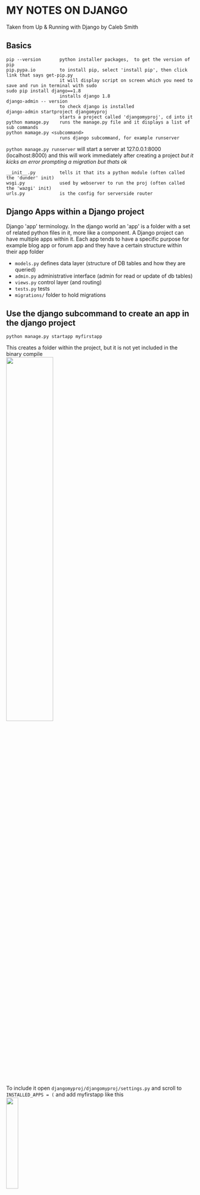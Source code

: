 # MY NOTES ON DJANGO

Taken from Up & Running with Django by Caleb Smith

## Basics


```
pip --version       python installer packages,  to get the version of pip
pip.pypa.io         to install pip, select 'install pip', then click link that says get-pip.py
                    it will display script on screen which you need to save and run in terminal with sudo
sudo pip install django==1.8
                    installs django 1.8
django-admin -- version
                    to check django is installed
django-admin startproject djangomyproj
                    starts a project called 'djangomyproj', cd into it
python mamage.py    runs the manage.py file and it displays a list of sub commands
python mamage.py <subcommand>
                    runs django subcommand, for example runserver 
```

`python manage.py runserver` will start a server at 127.0.0.1:8000 (localhost:8000) and this will work immediately after creating a project _but it kicks an error prompting a migration but thats ok_

```
__init__.py         tells it that its a python module (often called the 'dunder' init)
wsgi.py             used by webserver to run the proj (often called the 'wazgi' init)
urls.py             is the config for serverside router
```

## Django Apps within a Django project
Django 'app' terminology. In the django world an 'app' is a folder with a set of related python files in it, more like a component. A Django project can have multiple apps within it. Each app tends to have a specific purpose for example blog app or forum app and they have a certain structure within their app folder
  - `models.py`         defines data layer (structure of DB tables and how they are queried)
  - `admin.py`          administrative interface (admin for read or update of db tables)
  - `views.py`         control layer (and routing)
  - `tests.py`          tests
  - `migrations/`       folder to hold migrations

## Use the django subcommand to create an app in the django project

```
python manage.py startapp myfirstapp
```

This creates a folder within the project, but it is not yet included in the binary compile<br/>
<img src="./images/1.png" width="50%"/><br/>
To include it open `djangomyproj/djangomyproj/settings.py` and scroll to `INSTALLED_APPS = (` and add myfirstapp like this<br/>
<img src="./images/2.png" width="25%"/><br/>

To rename an app there are two places to change.
- the name of the folder 'myfirstapp'
- in the settings.py the above line 40 'myfirstapp'

## The django docs for settings

Find them by going to djangoproject.com click top nav link for documentation, scroll a third of the way down page to subheading The Development Process and under it are some bullets, the first bullet is called Settings and click the Overview link next to it<br/>
<img src="./images/3.png" width="25%"/><br/>
We already edited a setting above to add myfirstapp app into the compile. If you need to use serverside templating in django you would edit `TEMPLATES = [` in the same file.Other settings commonly altered are static files directory, debug and databases. Check the docs link.

## Models
- each app has a models.py define your classes in there
- classes inherit from django.db.models

In `/myfirstapp/models.py` define the class like this

```
class Item(models.Model):
  title = models.CharField(max_length=200)  # must have max_length
  description = models.TextField()   
  amount = models.IntegerField()            # -1, 0, 1, 20
  amount = models.PositiveIntegerField()
  weight = models.DecimalField(decimal_places=2, max_digits=5)
                                            # 0.5, 3.14
  is_new = models.BooleanField()            # True, False
  date_sold = models.DateTimeField()        #   
  email = models.EmailField()               # george@email.com
  url = models.URLField()                   # www.google.com
  docs = models.FileField()                 # user_uploaded.doc
  pic = models.ImageField()                 # best_avatar.jpg
```

```
  title = models.CharField(max_length=10, null=True, blank=True)
  # null is an accepted value that can be stored
  # blank means an empty string is accepted
  # default sets a default
  # choices can set delimeters or guard rails on the values
```

## Migrations

Adding the class in models.py doesn't create the table, to do that you need to use a migration. Migrations will add a model, add a field, remove a field or change the attributes of a field

```
  python manage.py makemigrations
```

- generates migration files for later use, these are stored in the app folder example '/myfirstapp/0001_initial.py'
- compares the current model fields against the current database tables
- do this from the top level above the app folder

```
  python manage.py migrate
```

- runs all migration files that have not been run yet

```
  python manage.py migrate --list
```

- see all the migrations for different apps and which ones have been run (unapplied migrations is the name for those that havent run yet)


## View the data in sqlitebrowser
- download from http://sqlitebrowser.org/ the way I did this was with<br/> 
  `brew cask install db-browser-for-sqlite`
- run the new application DB Browser for SQlite, it should now be in your applications folder
- use it to open the file `db.sqlite3` which is in the main proj folder (above the app folders)
- you will see many tables but the one you want is named appname + underscore + tablename<br/>
  example: `myfirstapp_item`

## Register the item model with django admin
- open admin file in app folder `Project > App > admin.py` and then if your model class is called `Item` you would add 

```
  from .models import Item
  admin.site.register(Item)
```

## Create Super User for web interface login
- user terminal to go to top level project folder, this is the folder with `manage.py` and run

```
  python manage.py createsuperuser
  # note: will prompt for username, email and password and its ok to leave email blank
```

- then do `python manage.py runserver` and in the browser url put `http://localhost:8000/admin` then login
- here you can add items to the DB table and view the rows, the row view is not helpful, see next section

## Django out-of-the-box "List Display Page" is crap, lets fix it
<img src="./images/4.png" width="50%"/><br/>

- to make the row view more useful modify the lines from `Project > App > admin.py` so it looks like this

```
  from .models import Item 
  class ItemAdmin(admin.ModelAdmin):
    list_display = ['title', 'description', 'weight']
  admin.site.register(Item, ItemAdmin)
```

<img src="./images/5.png" width="50%"/><br/>
- click on the item to edit it, use the drop down to delete it

## What is Django ORM
- stands for Object Relational Mapper
- maps database columns to python objects

## Using Django shell
- user terminal, make sure you are in top level of project, type `python manage.py shell` and prompt will now look like `>>>`
- from the `>>>` prompt type 

```
  from myfirstapp.models import Item
  #from <app_name>.models import <class_of_model>
```

- then try the following

```
  Item.objects.all()
  # [<Item: Item object>, <Item: Item object>, <Item: Item object>, <Item: Item object>]
  itemsList = Item.objects.all()
  item = itemsList[0]
  item.title
  item.description
  item.id
```

- using the getter

```
  item = Item.objects.get(id=2)
  itemList = Item.objects.filter(weight=2)   # all with weight 2
  itemList = Item.objects.exclude(weight=2)  # all with weight not equal to 2
```

## Django serverside router (empty route)

- open the djanog app folder that has the _same name_ as the project and open `urls.py` 
- this is the default

```
  urlpatterns = [
    url(r'^admin/', include(admin.site.urls)),
  ]
```

- we added a line

```
  urlpatterns = [
    # '^$' is regex for empty string see below
    url(r'^$', views.index, name='index'),
    url(r'^admin/', include(admin.site.urls)),
  ]
```

- and most importantly we must go into project folder > app folder > `views.py` and added

```
  from django.http import HttpResponse
  def index(request):
    return HttpResponse('<p>hello world<p/>')
```

- http://localhost:8000/ now shows hello world

Regex screenshot taken from the course, use https://pythex.org/ to test<br/>
<img src="./images/6.png" width="50%"/><br/>
1st - ducky matches to anywhere in the string<br/>
2nd - \d is only a single digit character<br/>
3rd - \d+ will match to one or more digit characters<br/>
4th - ^ means the string must start with admin/<br/>
5th - similarly $ suffix is the same as ^ except for the end<br/>
6th - this is how to match an empty string<br/>


## Django serverside router (define and pass variable)

- open the django app folder that has the _same name_ as the project and open `urls.py` 
- add line

```
  # define variable named id
  url(r'^item/(?P<id>\d+)/', views.item_detail, name='item_detail'),
```

- in project folder > app folder > `views.py` add the following

```
  def item_detail(request, id):
    return HttpResponse('<p>In item_detail view with id {0}</p>'.format(id))
```

- http://localhost:8000/item/1/ now shows 'In item_detail view with id 1'

## Connecting templates with dynamic data to the router

  - following from the above example, in project folder > app folder > `views.py` delete import for HttpResponse object as it is no longer needed
  - instead add `from django.http import Http404`
  - and add the item model from myfirstapp.models so we can use it to query the DB <br/>
    `from myfirstapp.models import Item`
  - swap out code for def index


```
  def index(request):
    return HttpResponse('<p>hello world<p/>')

  # CHANGE TO THIS

  def index(request):
    items = Item.objects.exclude(amount=0)
    return render(request, 'inventory/index.html', {
      'items': items,     # note here var name is plural
    })
```

  - swap out code for def item_detail

```
  def item_detail(request, id):
    return HttpResponse('<p>In item_detail view with id {0}</p>'.format(id))

  # CHANGE TO THIS

  def item_detail(request, id):
    try:
      item = Item.objects.get(id=id)
    except Item.DoesNotExist:
      raise Http404('This item does not exist')
    return render(request, 'inventory/item_detail.html', {
      'item': item,     # note here var name is singular
    })
```

  - open the django app folder that has the _same name_ as the project and open `settings.py` and look for the templates variable that looks like this `TEMPLATES = [{}]` and add in path to templates which in this tutorial is storing all templates in the _same name app_

```
  TEMPLATES = [ 
    { 
      DIRS : ['djangomyproj/templates'] 
    } 
  ]
```

  - You can then go to project folder > app folder with same name > templates and add 'index.html' and 'item_detail.html' each with just `<p>hello world</p>` if you want to see it running or use the next section to render dynamic data

## Template Tags

```
  <h3>{{ headline_name }}</h3>

  {% for item in items %}
    <p>{{  item.title }}</p>
  {% endfor %}

  # in the router file urls.py we specified name='index' and name='item_detail' this is useful in the 
  # template but note if a url regex pattern has any name groups they will need to be included
  <p>{% url 'index' %}</p>                      # url(r'^$', views.index, name='index')
  <p>{% url 'item_detail' item.id %}</p>        # url(r'^item/(?P<id>\d+)/', views.item_detail, name='item_detail')

  # Filters can be used
  <p>{{ item.name|capfirst }}</p>

  # parent templates/base.html
  <body>
    {% block content %}
    {% endblock content %}
  </body>

  # child templates/myfirstapp/index.html
  {% extends "base.html" %}
  {% block content %}
      <h3>Items in stock</h3>
      <ul>
        {% for item in items %}
          <li>
            <a href="{% url 'item_detail' item.id %}">
              {{ item.title|capfirst }}
            </a>
          </li>
        {% endfor %}
      </ul>
  {% endblock %}

  # child templates/myfirstapp/item_detail.html
  {% extends "base.html" %}
  {% block content %}
    <a href="{% url 'index' %}">Back to item list</a>
    <h3>{{ item.title|capfirst }}</h3>
    <p> {{ item.amount }} currently in stock</p>
    <h4>Description:</h4>
    <p> {{ item.description }}</p>
  {% endblock %}

  # for static assets look up docs to define ststic path in swttings.py
  then in templates <link rel="stylesheet" href="{% static 'main.css' %}">
```

<hr/>


### Additional:

Taken from Advanced Django by Kevin Veroneau and Matthew Nuzum 

Uses python 2.7 and django 1.8

what is middleware?
I like the definition from Matthew Nazum (lynda) he says "middleware is code that hooks into the request response cycle of a page view" and he said this in Advanced Django course

Standard as of Oct 2017
  - Django 1.11 is the standard, it uses python 2.7,  it is the last django to use 2.7
  - in Dec 2017 Django 2 will be released that uses python 3 and it will most likely be a rough start

django 1.11 docs on auth
https://docs.djangoproject.com/en/1.11/topics/auth/default/

tastypie  is what is referenced in Advanced Django course and its github claims support with 1.11 also it has high user traction,  it might be good until django 2.0 comes out


